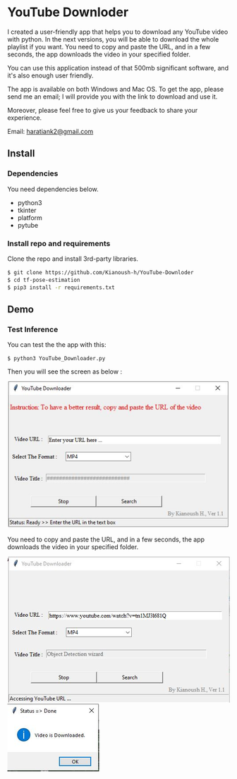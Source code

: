 # YouTube Downloder
I created a user-friendly app that helps you to download any YouTube video with python. In the next versions, you will be able to download the whole playlist if you want. You need to copy and paste the URL, and in a few seconds, the app downloads the video in your specified folder.

You can use this application instead of that 500mb significant software, and it's also enough user friendly.

The app is available on both Windows and Mac OS.
To get the app, please send me an email; I will provide you with the link to download and use it.

Moreover, please feel free to give us your feedback to share your experience.

Email: haratiank2@gmail.com


## Install

### Dependencies

You need dependencies below.

- python3
- tkinter
- platform
- pytube


### Install repo and requirements

Clone the repo and install 3rd-party libraries.

```bash
$ git clone https://github.com/Kianoush-h/YouTube-Downloder
$ cd tf-pose-estimation
$ pip3 install -r requirements.txt
```




## Demo

### Test Inference

You can test the the app with this:

```
$ python3 YouTube_Downloader.py

```


Then you will see the screen as below :

![YouTubeDownloader](./etcs/YouTubeDownloader.jpg)



You need to copy and paste the URL, and in a few seconds, the app downloads the video in your specified folder.


![demo1](./etcs/demo1.jpg)
![demo2](./etcs/demo2.jpg)










